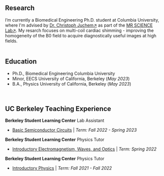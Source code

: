 ## Research 
I’m currently a Biomedical Engineering Ph.D. student at Columbia University, where I'm advised by [Dr. Christoph Juchem↗](https://www.engineering.columbia.edu/faculty/christoph-juchem) as part of the [MR SCIENCE Lab↗](https://juchem.bme.columbia.edu/). My resarch focuses on multi-coil cardiac shimming - improving the homogeneity of the B0 field to acquire diagnostically useful images at high fields.  
&nbsp;
&nbsp;

## Education

- Ph.D., Biomedical Engineering   Columbia University 						       		
- Minor, EECS   University of California, Berkeley (_May 2023_) 			        		
- B.A., Physics   University of California, Berkeley (_May 2023_)

&nbsp;
&nbsp;

## UC Berkeley Teaching Experience 

 **Berkeley Student Learning Center** Lab Assistant 

- [Basic Semiconductor Circuits](https://classes.berkeley.edu/content/2023-spring-physics-111a-101-lec-101) | _Term: Fall 2022 - Spring 2023_

**Berkeley Student Learning Center** Physics Tutor 

- [Introductory Electromagnetism, Waves, and Optics](https://classes.berkeley.edu/content/2024-spring-physics-7b-001-lec-001) | _Term: Spring 2022_

**Berkeley Student Learning Center** Physics Tutor

- [Introductory Physics](https://classes.berkeley.edu/content/2024-spring-physics-8a-001-lec-001) | _Term: Fall 2021 - Fall 2022_

&nbsp;
&nbsp;
